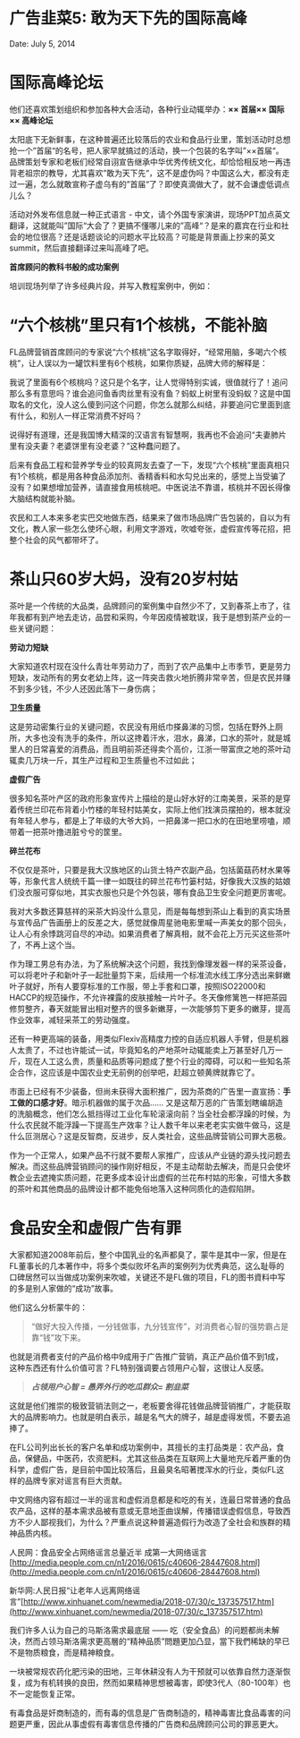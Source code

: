 # 广告韭菜5: 敢为天下先的国际高峰

Date: July 5, 2014

# **国际高峰论坛**

他们还喜欢策划组织和参加各种大会活动，各种行业动辄举办：**×× 首届×× 国际×× 高峰论坛**

太阳底下无新鲜事，在这种普遍还比较落后的农业和食品行业里，策划活动时总想抢一个”首届“的名号，把人家早就搞过的活动，换一个包装的名字叫”××首届“。品牌策划专家和老板们经常自诩宣告继承中华优秀传统文化，却恰恰相反地一再违背老祖宗的教导，尤其喜欢”敢为天下先“，这不是虚伪吗？中国这么大，都没有走过一遍，怎么就敢宣称子虚乌有的”首届“了？即使真滴做大了，就不会谦虚低调点儿么？

活动对外发布信息就一种正式语言 - 中文，请个外国专家演讲，现场PPT加点英文翻译，这就能叫”国际“大会了？更搞不懂哪儿来的”高峰“？是来的嘉宾在行业和社会的地位很高？还是话题谈论的问题水平比较高？可能是背景画上抄来的英文summit，然后直接翻译过来叫高峰了吧。

**首席顾问的教科书般的成功案例**

培训现场列举了许多经典片段，并写入教程案例中，例如：

# **“六个核桃”里只有1个核桃，不能补脑**

FL品牌营销首席顾问的专家说“六个核桃”这名字取得好，“经常用脑，多喝六个核桃”，让人误以为一罐饮料里有6个核桃，如果你质疑，品牌大师的解释是：

我说了里面有6个核桃吗？这只是个名字，让人觉得特别实诚，很值就行了！追问那么多有意思吗？谁会追问鱼香肉丝里有没有鱼？蚂蚁上树里有没蚂蚁？这是中国取名的文化，没人这么傻到问这个问题，你怎么就那么纠结，非要追问它里面到底有什么，和别人一样正常消费不好吗？

说得好有道理，还是我国博大精深的汉语言有智慧啊，我再也不会追问“夫妻肺片里有没夫妻？老婆饼里有没老婆？”这种蠢问题了。

后来有食品工程和营养学专业的较真网友去查了一下，发现“六个核桃”里面真相只有1个核桃，都是用各种食品添加剂、香精香料和水勾兑出来的，感觉上当受骗了没有？如果想增加营养，请直接食用核桃吧。中医说法不靠谱，核桃并不因长得像大脑结构就能补脑。

农民和工人本来多老实巴交地做东西，结果来了做市场品牌广告包装的，自以为有文化，教人家一些怎么使坏心眼，利用文字游戏，吹嘘夸张，虚假宣传等花招，把整个社会的风气都带坏了。

# **茶山只60岁大妈，没有20岁村姑**

茶叶是一个传统的大品类，品牌顾问的案例集中自然少不了，又到春茶上市了，往年我都有到产地去走访，品尝和采购，今年因疫情被耽误，我于是想到茶产业的一些关键问题：

**劳动力短缺**

大家知道农村现在没什么青壮年劳动力了，而到了农产品集中上市季节，更是劳力短缺，发动所有的男女老幼上阵，这一阵突击救火地折腾非常辛苦，但是农民并赚不到多少钱，不少人还因此落下一身伤病；

**卫生质量**

这是劳动密集行业的关键问题，农民没有用纸巾搽鼻涕的习惯，包括在野外上厕所，大多也没有洗手的条件，所以这搀着汗水，泪水，鼻涕，口水的茶叶，就是城里人的日常喜爱的消费品，而且明前茶还得卖个高价，江浙一带富庶之地的茶叶动辄卖几万块一斤，其生产过程和卫生质量也不过如此；

**虚假广告**

很多知名茶叶产区的政府形象宣传片上描绘的是山好水好的江南美景，采茶的是穿着传统兰印花布背着小竹楼的年轻村姑美女，实际上他们找演员摆拍的，根本就没有年轻人参与，都是上了年级的大爷大妈，一把鼻涕一把口水的在田地里唠嗑，顺带着一把茶叶撸进脏兮兮的筐里。

**碎兰花布**

不仅仅是茶叶，只要是我大汉族地区的山货土特产农副产品，包括菌菇药材水果等等，形象代言人统统千篇一律一如既往的碎兰花布竹篓村姑，好像我大汉族的姑娘们没衣服可穿似地，其实衣服也只是个外包装，哪有食品卫生安全问题更厉害呢。

我对大多数还算慈祥的采茶大妈没什么意见，而是每每想到茶山上看到的真实场景与宣传品广告画册上的反差之大，感觉就像周星驰电影里喊一声美女的那个回头，让人心有余悸跳河自尽的冲动。如果消费者了解真相，就不会花上万元买这些茶叶了，不再上这个当。

作为理工男总有办法，为了系统解决这个问题，我找到像理发器一样的采茶设备，可以将老叶子和新叶子一起批量剪下来，后续用一个标准流水线工序分选出来鲜嫩叶子就好，所有人要穿标准的工作服，带上手套和口罩，按照ISO22000和HACCP的规范操作，不允许裸露的皮肤接触一片叶子。冬天像修篱笆一样把茶园修剪整齐，春天就能冒出相对整齐的很多新嫩芽，一次能够剪下更多的嫩芽，提高作业效率，减轻采茶工的劳动强度。

还有一种更高端的装备，用类似Flexiv高精度力控的自适应机器人手臂，但是机器人太贵了，不过也许能试一试，毕竟知名的产地茶叶动辄能卖上万甚至好几万一斤，现在人工这么贵，质量和品质等问题成了整个行业的障碍，可以和一些知名茶企合作，这应该是中国农业史无前例的创举吧，赶超立顿黄牌就靠它了。

市面上已经有不少装备，但尚未获得大面积推广，因为茶商的广告里一直宣扬：**手工做的口感才好**。暗示机器做的属于次品…… 又是这帮万恶的广告策划瞎编胡造的洗脑概念，他们怎么抵挡得过工业化车轮滚滚向前？当全社会都浮躁的时候，为什么农民就不能浮躁一下提高生产效率？让人数千年以来老老实实做牛做马，这是什么叵测居心？这是反智商，反进步，反人类社会，这些品牌营销公司罪大恶极。

作为一个正常人，如果产品不行就不要帮人家推广，应该从产业链的源头找问题去解决。而这些品牌营销顾问的操作刚好相反，不是主动帮助去解决，而是只会使坏教企业去遮掩实质问题，花更多成本设计出虚假的兰花布村姑的形象，可惜大多数的茶叶和其他商品的品牌设计都不能免俗地落入这种同质化的造假陷阱。

# **食品安全和虚假广告有罪**

大家都知道2008年前后，整个中国乳业的名声都臭了，蒙牛是其中一家，但是在FL董事长的几本著作中，将多个类似败坏名声的案例列为优秀典范，这么耻辱的口碑居然可以当做成功案例来吹嘘，关键还不是FL做的项目，FL的图书資料中写的多是别人家做的“成功”故事。

他们这么分析蒙牛的：

> “做好大投入传播，一分钱做事，九分钱宣传”，对消费者心智的强势霸占是靠“钱”攻下来。
> 

也就是消费者支付的产品价格中9成用于广告推广营销，真正产品价值不到1成，这种东西还有什么价值可言？FL特别强调要占领用户心智，这很让人反感。

> ***占领用户心智 = 愚弄外行的吃瓜群众= 割韭菜***
> 

这就是他们推崇的极致营销法则之一，老板要舍得花钱做品牌营销推广，才能获取大的品牌影响力。也就是明白表示，越是名气大的牌子，越是虚得发慌，不要去追捧了。

在FL公司列出长长的客户名单和成功案例中，其擅长的主打品类是：农产品，食品，保健品，中医药，农资肥料。尤其这些品类在互联网上大量地充斥着严重的伪科学，虚假广告，是目前中国比较落后，且最臭名昭著搅浑水的行业，类似FL这样的品牌专家对谣言有巨大贡献。

中文网络内容有超过一半的谣言和虚假消息都是和吃的有关，连最日常普通的食品农产品，这样的基本需求品被有意或无意地歪曲误解，传播错误虚假信息，导致西方不少人鄙视我们，为什么？严重点说这种普遍造假行为改造了全社会和族群的精神品质内核。

人民网：食品安全占网络谣言总量近半 成第一大网络谣言[http://media.people.com.cn/n1/2016/0615/c40606-28447608.html](http://media.people.com.cn/n1/2016/0615/c40606-28447608.html)

新华网:人民日报“让老年人远离网络谣言”[http://www.xinhuanet.com/newmedia/2018-07/30/c_137357517.htm](http://www.xinhuanet.com/newmedia/2018-07/30/c_137357517.htm)

我们许多人认为自己的马斯洛需求最底层 —— 吃（安全食品）的问题都尚未解决，然而占领马斯洛需求更高層的“精神品质”問題更加凸显，當下我們稀缺的早已不是物质粮食，而是精神粮食。

一块被常规农药化肥污染的田地，三年休耕没有人为干预就可以依靠自然力逐渐恢复，成为有机转换的良田，然而如果精神思想被毒害，即使3代人（80-100年）也不一定能恢复正常。

有毒食品是奸商制造的，而有毒的信息是广告商制造的，精神毒害比食品毒害的问题更严重，因此从事虚假有毒害信息传播的广告商和品牌顾问公司的罪恶更大。